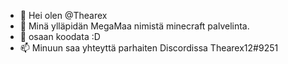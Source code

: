 - 👋 Hei olen @Thearex
- 👀 Minä ylläpidän MegaMaa nimistä minecraft palvelinta.
- 🌱 osaan koodata :D
- 📫 Minuun saa yhteyttä parhaiten Discordissa Thearex12#9251

